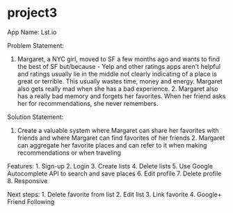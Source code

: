 # project3

App Name: Lst.io

Problem Statement: 

1. Margaret, a NYC girl, moved to SF a few months ago and wants to find the best <blank> of SF 
but/because - Yelp and other ratings apps aren't helpful and ratings usually lie in the middle not clearly indicating of a place is great or terrible. This usually wastes time, money and energy. Margaret also gets really mad when she has a bad experience. 2. Margaret also has a really bad memory and forgets her favorites. When her friend asks her for recommendations, she never remembers. 

Solution Statement: 
1. Create a valuable system where Margaret can share her favorites with friends and where Margaret can find favorites of her friends 2. Margaret can aggregate her favorite places and can refer to it when making recommendations or when traveling


Features: 
	1. Sign-up
	2. Login
	3. Create lists
	4. Delete lists
	5. Use Google Autocomplete API to search and save places
	6. Edit profile
	7. Delete profile
	8. Responsive

Next steps: 
	1. Delete favorite from list
	2. Edit list
	3. Link favorite
	4. Google+ Friend Following
